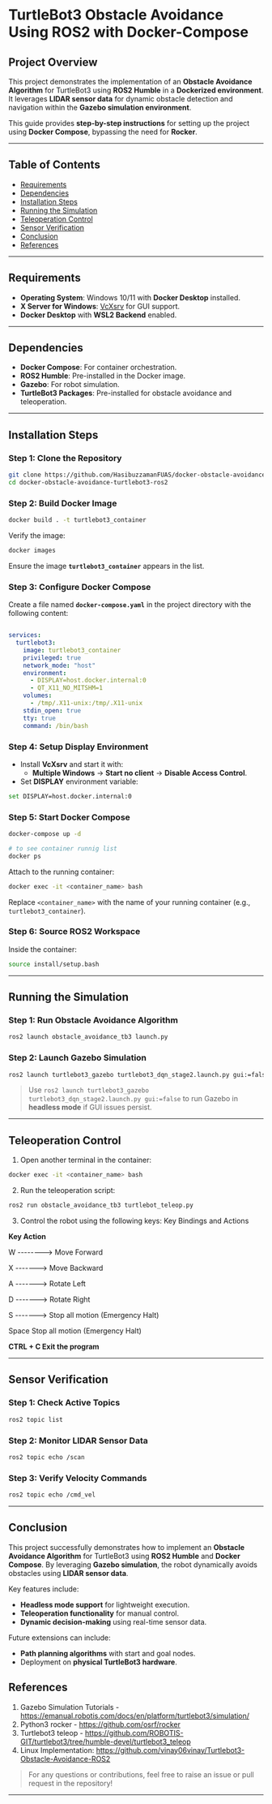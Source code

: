 # TurtleBot3 Obstacle Avoidance Using ROS2 with Docker-Compose

## **Project Overview**
This project demonstrates the implementation of an **Obstacle Avoidance Algorithm** for TurtleBot3 using **ROS2 Humble** in a **Dockerized environment**. It leverages **LIDAR sensor data** for dynamic obstacle detection and navigation within the **Gazebo simulation environment**.

This guide provides **step-by-step instructions** for setting up the project using **Docker Compose**, bypassing the need for **Rocker**.

---

## **Table of Contents**
- [Requirements](https://github.com/HasibuzzamanFUAS/docker-obstacle-avoidance-turtlebot3-ros2?tab=readme-ov-file#requirements)
- [Dependencies](https://github.com/HasibuzzamanFUAS/docker-obstacle-avoidance-turtlebot3-ros2?tab=readme-ov-file#dependencies)
- [Installation Steps](https://github.com/HasibuzzamanFUAS/docker-obstacle-avoidance-turtlebot3-ros2?tab=readme-ov-file#installation-steps)
- [Running the Simulation](https://github.com/HasibuzzamanFUAS/docker-obstacle-avoidance-turtlebot3-ros2?tab=readme-ov-file#running-the-simulation)
- [Teleoperation Control](https://github.com/HasibuzzamanFUAS/docker-obstacle-avoidance-turtlebot3-ros2?tab=readme-ov-file#teleoperation-control)
- [Sensor Verification](https://github.com/HasibuzzamanFUAS/docker-obstacle-avoidance-turtlebot3-ros2?tab=readme-ov-file#teleoperation-control)
- [Conclusion](https://github.com/HasibuzzamanFUAS/docker-obstacle-avoidance-turtlebot3-ros2?tab=readme-ov-file#teleoperation-control)
- [References](https://github.com/HasibuzzamanFUAS/docker-obstacle-avoidance-turtlebot3-ros2?tab=readme-ov-file#teleoperation-control)

---

## **Requirements**
- **Operating System**: Windows 10/11 with **Docker Desktop** installed.
- **X Server for Windows**: [VcXsrv](https://sourceforge.net/projects/vcxsrv/) for GUI support.
- **Docker Desktop** with **WSL2 Backend** enabled.

---

## **Dependencies**
- **Docker Compose**: For container orchestration.
- **ROS2 Humble**: Pre-installed in the Docker image.
- **Gazebo**: For robot simulation.
- **TurtleBot3 Packages**: Pre-installed for obstacle avoidance and teleoperation.

---

## **Installation Steps**

### **Step 1: Clone the Repository**
```bash
git clone https://github.com/HasibuzzamanFUAS/docker-obstacle-avoidance-turtlebot3-ros2.git
cd docker-obstacle-avoidance-turtlebot3-ros2
```

### **Step 2: Build Docker Image**
```bash
docker build . -t turtlebot3_container
```
Verify the image:
```bash
docker images
```
Ensure the image **`turtlebot3_container`** appears in the list.

### **Step 3: Configure Docker Compose**
Create a file named **`docker-compose.yaml`** in the project directory with the following content:
```yaml

services:
  turtlebot3:
    image: turtlebot3_container
    privileged: true
    network_mode: "host"
    environment:
      - DISPLAY=host.docker.internal:0
      - QT_X11_NO_MITSHM=1
    volumes:
      - /tmp/.X11-unix:/tmp/.X11-unix
    stdin_open: true
    tty: true
    command: /bin/bash
```

### **Step 4: Setup Display Environment**
- Install **VcXsrv** and start it with:
  - **Multiple Windows** → **Start no client** → **Disable Access Control**.
- Set **DISPLAY** environment variable:
```bash
set DISPLAY=host.docker.internal:0
```

### **Step 5: Start Docker Compose**
```bash
docker-compose up -d

# to see container runnig list
docker ps
```
Attach to the running container:
```bash
docker exec -it <container_name> bash
```
Replace `<container_name>` with the name of your running container (e.g., `turtlebot3_container`).

### **Step 6: Source ROS2 Workspace**
Inside the container:
```bash
source install/setup.bash
```

---

## **Running the Simulation**

### **Step 1: Run Obstacle Avoidance Algorithm**
```bash
ros2 launch obstacle_avoidance_tb3 launch.py
```
### **Step 2: Launch Gazebo Simulation**
```bash
ros2 launch turtlebot3_gazebo turtlebot3_dqn_stage2.launch.py gui:=false
```
> Use `ros2 launch turtlebot3_gazebo turtlebot3_dqn_stage2.launch.py gui:=false` to run Gazebo in **headless mode** if GUI issues persist.
---

## **Teleoperation Control**
1. Open another terminal in the container:
```bash
docker exec -it <container_name> bash
```
2. Run the teleoperation script:
```bash
ros2 run obstacle_avoidance_tb3 turtlebot_teleop.py
```
3. Control the robot using the following keys:
Key Bindings and Actions

**Key	Action**

W	--------> Move Forward

X	-------> Move Backward

A	-------> Rotate Left

D	-------> Rotate Right

S	-------> Stop all motion (Emergency Halt)

Space	Stop all motion (Emergency Halt)

**CTRL + C	Exit the program**

---

## **Sensor Verification**
### **Step 1: Check Active Topics**
```bash
ros2 topic list
```

### **Step 2: Monitor LIDAR Sensor Data**
```bash
ros2 topic echo /scan
```

### **Step 3: Verify Velocity Commands**
```bash
ros2 topic echo /cmd_vel
```

---

## **Conclusion**
This project successfully demonstrates how to implement an **Obstacle Avoidance Algorithm** for TurtleBot3 using **ROS2 Humble** and **Docker Compose**. By leveraging **Gazebo simulation**, the robot dynamically avoids obstacles using **LIDAR sensor data**.

Key features include:
- **Headless mode support** for lightweight execution.
- **Teleoperation functionality** for manual control.
- **Dynamic decision-making** using real-time sensor data.

Future extensions can include:
- **Path planning algorithms** with start and goal nodes.
- Deployment on **physical TurtleBot3 hardware**.
  
## References
1. Gazebo Simulation Tutorials - https://emanual.robotis.com/docs/en/platform/turtlebot3/simulation/
2. Python3 rocker - https://github.com/osrf/rocker
3. Turtlebot3 teleop - https://github.com/ROBOTIS-GIT/turtlebot3/tree/humble-devel/turtlebot3_teleop
4. Linux Implementation: https://github.com/vinay06vinay/Turtlebot3-Obstacle-Avoidance-ROS2

> For any questions or contributions, feel free to raise an issue or pull request in the repository!

---

